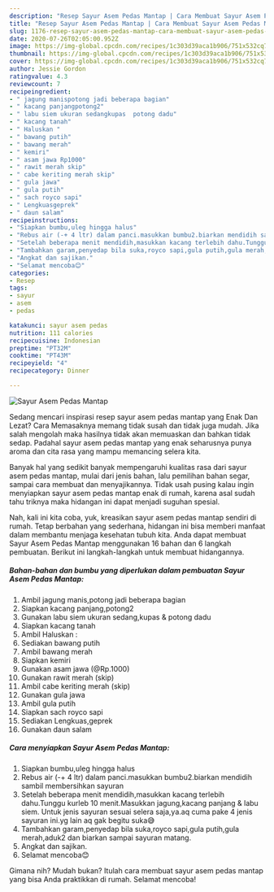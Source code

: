 ```yaml
---
description: "Resep Sayur Asem Pedas Mantap | Cara Membuat Sayur Asem Pedas Mantap Yang Lezat"
title: "Resep Sayur Asem Pedas Mantap | Cara Membuat Sayur Asem Pedas Mantap Yang Lezat"
slug: 1176-resep-sayur-asem-pedas-mantap-cara-membuat-sayur-asem-pedas-mantap-yang-lezat
date: 2020-07-26T02:05:00.952Z
image: https://img-global.cpcdn.com/recipes/1c303d39aca1b906/751x532cq70/sayur-asem-pedas-mantap-foto-resep-utama.jpg
thumbnail: https://img-global.cpcdn.com/recipes/1c303d39aca1b906/751x532cq70/sayur-asem-pedas-mantap-foto-resep-utama.jpg
cover: https://img-global.cpcdn.com/recipes/1c303d39aca1b906/751x532cq70/sayur-asem-pedas-mantap-foto-resep-utama.jpg
author: Jessie Gordon
ratingvalue: 4.3
reviewcount: 7
recipeingredient:
- " jagung manispotong jadi beberapa bagian"
- " kacang panjangpotong2"
- " labu siem ukuran sedangkupas  potong dadu"
- " kacang tanah"
- " Haluskan "
- " bawang putih"
- " bawang merah"
- " kemiri"
- " asam jawa Rp1000"
- " rawit merah skip"
- " cabe keriting merah skip"
- " gula jawa"
- " gula putih"
- " sach royco sapi"
- " Lengkuasgeprek"
- " daun salam"
recipeinstructions:
- "Siapkan bumbu,uleg hingga halus"
- "Rebus air (-+ 4 ltr) dalam panci.masukkan bumbu2.biarkan mendidih sambil membersihkan sayuran"
- "Setelah beberapa menit mendidih,masukkan kacang terlebih dahu.Tunggu kurleb 10 menit.Masukkan jagung,kacang panjang &amp; labu siem. Untuk jenis sayuran sesuai selera saja,ya.aq cuma pake 4 jenis sayuran ini.yg lain aq gak begitu suka😅"
- "Tambahkan garam,penyedap bila suka,royco sapi,gula putih,gula merah,aduk2 dan biarkan sampai sayuran matang."
- "Angkat dan sajikan."
- "Selamat mencoba😊"
categories:
- Resep
tags:
- sayur
- asem
- pedas

katakunci: sayur asem pedas 
nutrition: 111 calories
recipecuisine: Indonesian
preptime: "PT32M"
cooktime: "PT43M"
recipeyield: "4"
recipecategory: Dinner

---
```



![Sayur Asem Pedas Mantap](https://img-global.cpcdn.com/recipes/1c303d39aca1b906/751x532cq70/sayur-asem-pedas-mantap-foto-resep-utama.jpg)

Sedang mencari inspirasi resep sayur asem pedas mantap yang Enak Dan Lezat? Cara Memasaknya memang tidak susah dan tidak juga mudah. Jika salah mengolah maka hasilnya tidak akan memuaskan dan bahkan tidak sedap. Padahal sayur asem pedas mantap yang enak seharusnya punya aroma dan cita rasa yang mampu memancing selera kita.

Banyak hal yang sedikit banyak mempengaruhi kualitas rasa dari sayur asem pedas mantap, mulai dari jenis bahan, lalu pemilihan bahan segar, sampai cara membuat dan menyajikannya. Tidak usah pusing kalau ingin menyiapkan sayur asem pedas mantap enak di rumah, karena asal sudah tahu triknya maka hidangan ini dapat menjadi suguhan spesial.




Nah, kali ini kita coba, yuk, kreasikan sayur asem pedas mantap sendiri di rumah. Tetap berbahan yang sederhana, hidangan ini bisa memberi manfaat dalam membantu menjaga kesehatan tubuh kita. Anda dapat membuat Sayur Asem Pedas Mantap menggunakan 16 bahan dan 6 langkah pembuatan. Berikut ini langkah-langkah untuk membuat hidangannya.

<!--inarticleads1-->

##### Bahan-bahan dan bumbu yang diperlukan dalam pembuatan Sayur Asem Pedas Mantap:

1. Ambil  jagung manis,potong jadi beberapa bagian
1. Siapkan  kacang panjang,potong2
1. Gunakan  labu siem ukuran sedang,kupas &amp; potong dadu
1. Siapkan  kacang tanah
1. Ambil  Haluskan :
1. Sediakan  bawang putih
1. Ambil  bawang merah
1. Siapkan  kemiri
1. Gunakan  asam jawa (@Rp.1000)
1. Gunakan  rawit merah (skip)
1. Ambil  cabe keriting merah (skip)
1. Gunakan  gula jawa
1. Ambil  gula putih
1. Siapkan  sach royco sapi
1. Sediakan  Lengkuas,geprek
1. Gunakan  daun salam




<!--inarticleads2-->

##### Cara menyiapkan Sayur Asem Pedas Mantap:

1. Siapkan bumbu,uleg hingga halus
1. Rebus air (-+ 4 ltr) dalam panci.masukkan bumbu2.biarkan mendidih sambil membersihkan sayuran
1. Setelah beberapa menit mendidih,masukkan kacang terlebih dahu.Tunggu kurleb 10 menit.Masukkan jagung,kacang panjang &amp; labu siem. Untuk jenis sayuran sesuai selera saja,ya.aq cuma pake 4 jenis sayuran ini.yg lain aq gak begitu suka😅
1. Tambahkan garam,penyedap bila suka,royco sapi,gula putih,gula merah,aduk2 dan biarkan sampai sayuran matang.
1. Angkat dan sajikan.
1. Selamat mencoba😊




Gimana nih? Mudah bukan? Itulah cara membuat sayur asem pedas mantap yang bisa Anda praktikkan di rumah. Selamat mencoba!
